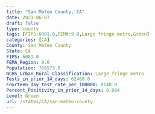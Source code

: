 ```yaml
---
title: "San Mateo County, CA"
date: 2021-06-07
draft: false
type: county
tags: [FIPS:6081.0,FEMA:9.0,Large fringe metro,Green]
categories: [CA]
County: San Mateo County
State: CA
FIPS: 6081.0
FEMA_Region: 9.0
Population: 766573.0
NCHS_Urban_Rural_Classification: Large fringe metro
Tests_in_prior_14_days: 62460.0
Fourteen_day_test_rate_per_100000: 8148.0
Percent_Positivity_in_prior_14_days: 0.004
Level: Green
url: /states/CA/san-mateo-county
---
```



